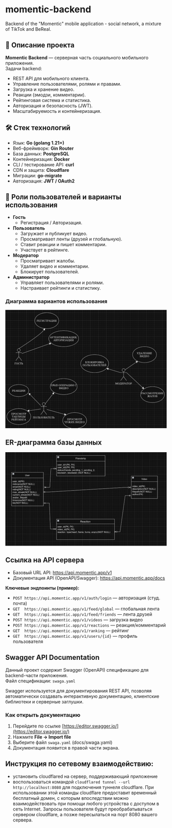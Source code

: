 # momentic-backend
Backend of the "Momentic" mobile application - social network, a mixture of TikTok and BeReal.

## 📌 Описание проекта
**Momentic Backend** — серверная часть социального мобильного приложения.  
Задачи backend:
- REST API для мобильного клиента.
- Управление пользователями, ролями и правами.
- Загрузка и хранение видео.
- Реакции (эмодзи, комментарии).
- Рейтинговая система и статистика.
- Авторизация и безопасность (JWT).
- Масштабируемость и контейнеризация.

## 🛠️ Стек технологий
- Язык: **Go (golang 1.21+)**
- Веб-фреймворк: **Gin Router**
- База данных: **PostgreSQL**
- Контейнеризация: **Docker**
- CLI / тестирование API: **curl**
- CDN и защита: **Cloudflare**
- Миграции: **go-migrate**
- Авторизация: **JWT / OAuth2**

## 👥 Роли пользователей и варианты использования

- **Гость**
  - Регистрация / Авторизация.
- **Пользователь**
  - Загружает и публикует видео.
  - Просматривает ленты (друзей и глобальную).
  - Ставит реакции и пишет комментарии.
  - Участвует в рейтинге.
- **Модератор**
  - Просматривает жалобы.
  - Удаляет видео и комментарии.
  - Блокирует пользователей.
- **Администратор**
  - Управляет пользователями и ролями.
  - Настраивает рейтинги и статистику.

### Диаграмма вариантов использования
![Use Case Diagram](docs/images/usecase_diagram.png)

## ER-диаграмма базы данных
![ER Diagram](docs/images/er_diagram.png)

## Ссылка на API сервера
- Базовый URL API: https://api.momentic.app/v1  
- Документация API (OpenAPI/Swagger): https://api.momentic.app/docs

**Ключевые эндпоинты (пример):**
- `POST https://api.momentic.app/v1/auth/login` — авторизация (студ. почта)
- `GET  https://api.momentic.app/v1/feed/global` — глобальная лента
- `GET  https://api.momentic.app/v1/feed/friends` — лента друзей
- `POST https://api.momentic.app/v1/videos` — загрузка видео
- `POST https://api.momentic.app/v1/reactions` — реакция/комментарий
- `GET  https://api.momentic.app/v1/ranking` — рейтинг
- `GET  https://api.momentic.app/v1/users/{id}` — профиль пользователя

## Swagger API Documentation

Данный проект содержит Swagger (OpenAPI) спецификацию для backend-части приложения.  
Файл спецификации: `swaga.yaml`

Swagger используется для документирования REST API, позволяя автоматически создавать интерактивную документацию, клиентские библиотеки и серверные заглушки.

### Как открыть документацию

1. Перейдите по ссылке [https://editor.swagger.io/](https://editor.swagger.io/)
2. Нажмите **File → Import file**
3. Выберите файл `swaga.yaml` (docs/swaga.yaml)
4. Документация появится в правой части экрана.

## Инструкция по сетевому взаимодействию:
- установить cloudflared на сервер, поддерживающий приложение
- воспользоваться командой `cloudflared tunnel --url http://localhost:8080` для подключения туннеля cloudflare. При использовании этой команды cloudflare предоставит временный бесплатный домен, с которым впоследствии можно взаимодействовать при помощи любого устройства с доступом в сеть Internet. Запросы пользователя будут преобрабатываться сервером cloudflare, а позже пересылаться на порт 8080 вашего сервера.
